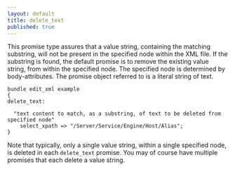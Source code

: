 ```yaml
---
layout: default
title: delete_text
published: true
---
```


This promise type assures that a value string, containing the matching
substring, will not be present in the specified node within the XML file. If the
substring is found, the default promise is to remove the existing value string,
from within the specified node. The specified node is determined by
body-attributes. The promise object referred to is a literal string of text.

```cf3
bundle edit_xml example
{
delete_text:

  "text content to match, as a substring, of text to be deleted from specified node"
    select_xpath => "/Server/Service/Engine/Host/Alias";
}
```

Note that typically, only a single value string, within a single
specified node, is deleted in each `delete_text` promise. You may of
course have multiple promises that each delete a value string.
